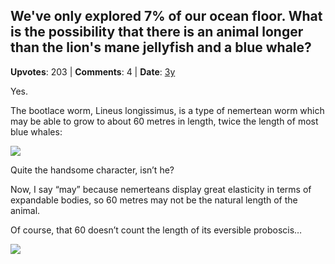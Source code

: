 ## We've only explored 7% of our ocean floor. What is the possibility that there is an animal longer than the lion's mane jellyfish and a blue whale?
    
**Upvotes**: 203 | **Comments**: 4 | **Date**: [3y](https://www.quora.com/Weve-only-explored-7-of-our-ocean-floor-What-is-the-possibility-that-there-is-an-animal-longer-than-the-lions-mane-jellyfish-and-a-blue-whale/answer/Gary-Meaney)

Yes.

The bootlace worm, Lineus longissimus, is a type of nemertean worm which may be able to grow to about 60 metres in length, twice the length of most blue whales:

![](https://qph.fs.quoracdn.net/main-qimg-09309a0f3826db5d7a3b14c4f4bf96cc-lq)

Quite the handsome character, isn’t he?

Now, I say “may” because nemerteans display great elasticity in terms of expandable bodies, so 60 metres may not be the natural length of the animal.

Of course, that 60 doesn’t count the length of its eversible proboscis…

![](https://qph.fs.quoracdn.net/main-qimg-3ff461390b6660affe55a7b5cb536079-lq)

